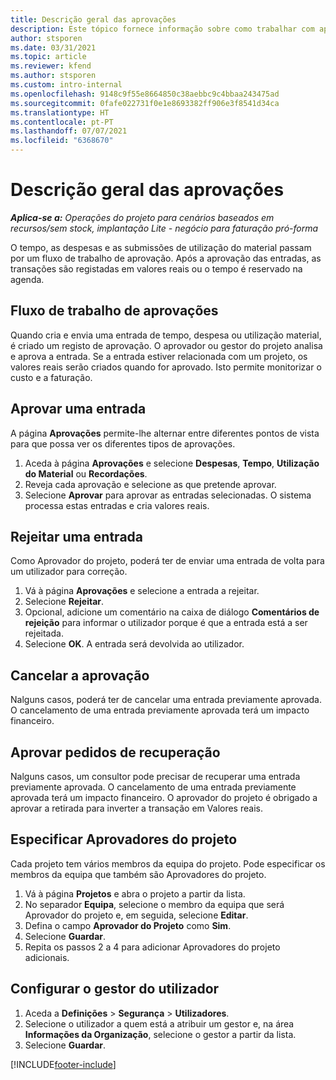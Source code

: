 ```yaml
---
title: Descrição geral das aprovações
description: Este tópico fornece informação sobre como trabalhar com aprovações no Project Operations.
author: stsporen
ms.date: 03/31/2021
ms.topic: article
ms.reviewer: kfend
ms.author: stsporen
ms.custom: intro-internal
ms.openlocfilehash: 9148c9f55e8664850c38aebbc9c4bbaa243475ad
ms.sourcegitcommit: 0fafe022731f0e1e8693382ff906e3f8541d34ca
ms.translationtype: HT
ms.contentlocale: pt-PT
ms.lasthandoff: 07/07/2021
ms.locfileid: "6368670"
---
```

# <a name="approvals-overview"></a>Descrição geral das aprovações

_**Aplica-se a:** Operações do projeto para cenários baseados em recursos/sem stock, implantação Lite - negócio para faturação pró-forma_

O tempo, as despesas e as submissões de utilização do material passam por um fluxo de trabalho de aprovação. Após a aprovação das entradas, as transações são registadas em valores reais ou o tempo é reservado na agenda.

## <a name="approvals-workflow"></a>Fluxo de trabalho de aprovações
Quando cria e envia uma entrada de tempo, despesa ou utilização material, é criado um registo de aprovação. O aprovador ou gestor do projeto analisa e aprova a entrada. Se a entrada estiver relacionada com um projeto, os valores reais serão criados quando for aprovado. Isto permite monitorizar o custo e a faturação.

## <a name="approve-an-entry"></a>Aprovar uma entrada
A página **Aprovações** permite-lhe alternar entre diferentes pontos de vista para que possa ver os diferentes tipos de aprovações.
  
1. Aceda à página **Aprovações** e selecione **Despesas**, **Tempo**, **Utilização do Material** ou **Recordações**.
2. Reveja cada aprovação e selecione as que pretende aprovar.
3. Selecione **Aprovar** para aprovar as entradas selecionadas.
O sistema processa estas entradas e cria valores reais.

## <a name="reject-an-entry"></a>Rejeitar uma entrada
Como Aprovador do projeto, poderá ter de enviar uma entrada de volta para um utilizador para correção.
  
1. Vá à página **Aprovações** e selecione a entrada a rejeitar. 
2. Selecione **Rejeitar**.
3. Opcional, adicione um comentário na caixa de diálogo **Comentários de rejeição** para informar o utilizador porque é que a entrada está a ser rejeitada.
4. Selecione **OK**. A entrada será devolvida ao utilizador.
  
## <a name="cancel-approval"></a>Cancelar a aprovação
Nalguns casos, poderá ter de cancelar uma entrada previamente aprovada. O cancelamento de uma entrada previamente aprovada terá um impacto financeiro. 

## <a name="approving-recall-requests"></a>Aprovar pedidos de recuperação
Nalguns casos, um consultor pode precisar de recuperar uma entrada previamente aprovada. O cancelamento de uma entrada previamente aprovada terá um impacto financeiro. O aprovador do projeto é obrigado a aprovar a retirada para inverter a transação em Valores reais.

## <a name="specify-project-approvers"></a>Especificar Aprovadores do projeto
Cada projeto tem vários membros da equipa do projeto. Pode especificar os membros da equipa que também são Aprovadores do projeto.

1. Vá à página **Projetos** e abra o projeto a partir da lista.
2. No separador **Equipa**, selecione o membro da equipa que será Aprovador do projeto e, em seguida, selecione **Editar**.
3. Defina o campo **Aprovador do Projeto** como **Sim**.
4. Selecione **Guardar**.
5. Repita os passos 2 a 4 para adicionar Aprovadores do projeto adicionais.

## <a name="configure-the-users-manager"></a>Configurar o gestor do utilizador

1. Aceda a **Definições** > **Segurança** > **Utilizadores**.
2. Selecione o utilizador a quem está a atribuir um gestor e, na área **Informações da Organização**, selecione o gestor a partir da lista. 
3. Selecione **Guardar**.




[!INCLUDE[footer-include](../includes/footer-banner.md)]
